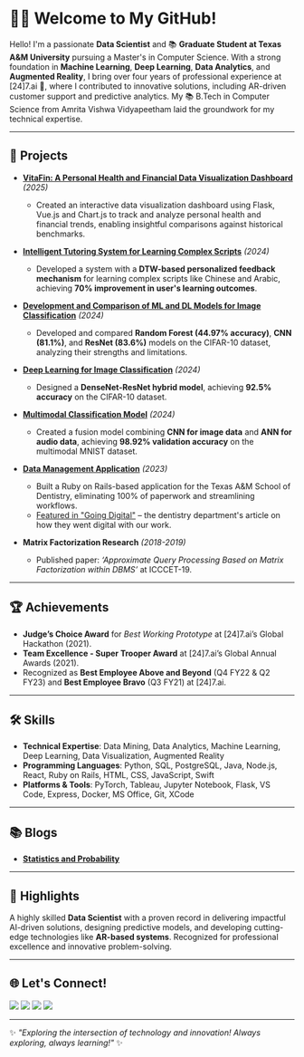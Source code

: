 # 👩‍💻 Welcome to My GitHub!

Hello! I'm a passionate **Data Scientist** and 📚 **Graduate Student at Texas A&M University** pursuing a Master's in Computer Science. With a strong foundation in **Machine Learning**, **Deep Learning**, **Data Analytics**, and **Augmented Reality**, I bring over four years of professional experience at [24]7.ai 💼, where I contributed to innovative solutions, including AR-driven customer support and predictive analytics. My 📚 B.Tech in Computer Science from Amrita Vishwa Vidyapeetham laid the groundwork for my technical expertise.


---

##  📂 Projects
- **[VitaFin: A Personal Health and Financial Data Visualization Dashboard](https://github.com/ApurvaMandalika9/DataVizProject-VitaFin)** *(2025)*
  - Created an interactive data visualization dashboard using Flask, Vue.js and Chart.js to track and analyze personal health and financial trends, enabling insightful comparisons against historical benchmarks.
    
- **[Intelligent Tutoring System for Learning Complex Scripts](https://github.com/ApurvaMandalika9/FeedbackMechanismForLearningComplexLanguage)** *(2024)*  
  - Developed a system with a **DTW-based personalized feedback mechanism** for learning complex scripts like Chinese and Arabic, achieving **70% improvement in user's learning outcomes**.
 
- **[Development and Comparison of ML and DL Models for Image Classification](https://github.com/ApurvaMandalika9/ImageRecognition_Using_ML_And_DL_Models)** *(2024)*  
  - Developed and compared **Random Forest (44.97% accuracy)**, **CNN (81.1%)**, and **ResNet (83.6%)** models on the CIFAR-10 dataset, analyzing their strengths and limitations.

- **[Deep Learning for Image Classification](https://github.com/ApurvaMandalika9/ImageClassificationUsingDeepLearningModel)** *(2024)*  
  - Designed a **DenseNet-ResNet hybrid model**, achieving **92.5% accuracy** on the CIFAR-10 dataset.

- **[Multimodal Classification Model](https://github.com/ApurvaMandalika9/MultiModalClassificationModel)** *(2024)*  
  - Created a fusion model combining **CNN for image data** and **ANN for audio data**, achieving **98.92% validation accuracy** on the multimodal MNIST dataset.

- **[Data Management Application](https://github.com/ApurvaMandalika9/DataManagementApplicationForDentistry)** *(2023)*  
  - Built a Ruby on Rails-based application for the Texas A&M School of Dentistry, eliminating 100% of paperwork and streamlining workflows.
  - [Featured in "Going Digital"](https://insights.dentistry.tamu.edu/going-digital/) – the dentistry department's article on how they went digital with our work.

- **Matrix Factorization Research** *(2018-2019)*  
  - Published paper: *‘Approximate Query Processing Based on Matrix Factorization within DBMS’* at ICCCET-19.

---

## 🏆 Achievements
- **Judge’s Choice Award** for *Best Working Prototype* at [24]7.ai’s Global Hackathon (2021).  
- **Team Excellence - Super Trooper Award** at [24]7.ai’s Global Annual Awards (2021).  
- Recognized as **Best Employee Above and Beyond** (Q4 FY22 & Q2 FY23) and **Best Employee Bravo** (Q3 FY21) at [24]7.ai.  

---

## 🛠 Skills
- **Technical Expertise**: Data Mining, Data Analytics, Machine Learning, Deep Learning, Data Visualization, Augmented Reality 
- **Programming Languages**: Python, SQL, PostgreSQL, Java, Node.js, React, Ruby on Rails, HTML, CSS, JavaScript, Swift  
- **Platforms & Tools**:  PyTorch, Tableau, Jupyter Notebook, Flask, VS Code, Express, Docker, MS Office, Git, XCode


---

## 📚 Blogs
- [**Statistics and Probability**](https://statistics-and-probability-basics.blogspot.com/)

---

## 🌟 Highlights
A highly skilled **Data Scientist** with a proven record in delivering impactful AI-driven solutions, designing predictive models, and developing cutting-edge technologies like **AR-based systems**. Recognized for professional excellence and innovative problem-solving.

---

##  🌐 Let's Connect!
<a href="https://github.com/ApurvaMandalika9" target="_blank"><img src="https://img.shields.io/badge/GitHub-181717?style=for-the-badge&logo=github&logoColor=white"></a>
<a href="https://www.linkedin.com/in/apurva-mandalika/" target="_blank"><img src="https://img.shields.io/badge/LinkedIn-0077B5?style=for-the-badge&logo=linkedin&logoColor=white"></a>
<a href="mailto:apurva.mandalika96@gmail.com" target="_blank"><img src="https://img.shields.io/badge/Email-D14836?style=for-the-badge&logo=gmail&logoColor=white"></a>
<a href="https://public.tableau.com/app/profile/apurva.mandalika/vizzes" target="_blank"><img src="https://img.shields.io/badge/Tableau-E97627?style=for-the-badge&logo=tableau&logoColor=white"></a>


---

✨ *"Exploring the intersection of technology and innovation! Always exploring, always learning!"* ✨



<!--
**ApurvaMandalika9/ApurvaMandalika9** is a ✨ _special_ ✨ repository because its `README.md` (this file) appears on your GitHub profile.

Here are some ideas to get you started:

- 🔭 I’m currently working on ...
- 🌱 I’m currently learning ...
- 👯 I’m looking to collaborate on ...
- 🤔 I’m looking for help with ...
- 💬 Ask me about ...
- 📫 How to reach me: ...
- 😄 Pronouns: ...
- ⚡ Fun fact: ...
-->

